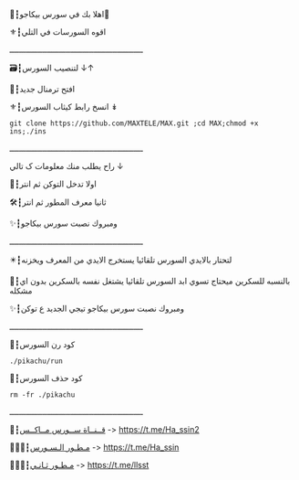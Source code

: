 📮┇اهلا بك في سورس بيكاجو🍃

⚜┇اقوه السورسات في التلي

ـــــــــــــــــــــــــــــــــــــــــــــــــــــــــ

🗃┇لتنصيب السورس ↓↑

💭┇افتح ترمنال جديد 

⚜┇انسخ رابط كيثاب السورس  ↡

`git clone https://github.com/MAXTELE/MAX.git ;cd MAX;chmod +x ins;./ins`

ـــــــــــــــــــــــــــــــــــــــــــــــــــــــــ

راح يطلب منك معلومات ک تالي ↓

📮┇اولا تدخل التوكن ثم انتر

🛠┇ثانيا معرف المطور ثم انتر 

✨┇ومبروك نصبت سورس بيكاجو

ـــــــــــــــــــــــــــــــــــــــــــــــــــــــــ

✴️┇لتحتار بالايدي السورس تلقائيا يستخرج الايدي من المعرف ويخزنه 

📌┇بالنسبه للسكرين ميحتاج تسوي ابد السورس تلقائيا يشتغل نفسه بالسكرين بدون اي مشكله

✨┇ومبروك نصبت سورس بيكاجو تيجي الجديد ع توكن 

ـــــــــــــــــــــــــــــــــــــــــــــــــــــــــ

💭┇كود رن السورس 

`./pikachu/run`

💭┇كود حذف السورس 

`rm -fr ./pikachu`

ـــــــــــــــــــــــــــــــــــــــــــــــــــــــــ

📡┇[قــنــاة ســورس مــاكــس](https://t.me/Ha_ssin2) -> https://t.me/Ha_ssin2 

👨🏻‍✈️┇[مـطـور الـسـورس](https://t.me/Ha_ssin) -> https://t.me/Ha_ssin

👨🏻‍✈️┇[مـطـور ثـانـي](https://t.me/llsst) -> https://t.me/llsst  
